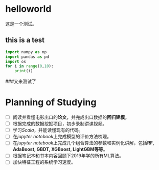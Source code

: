 # helloworld
这是一个测试。
## this is a test
```python
import numpy as np
import pandas as pd
import os
for i in range(0,10):
    print(i)
```
###又来测试了



# Planning of Studying
- [ ] 阅读并看懂电影出口的**论文**，并完成出口数据的**回归建模**。
- [ ] 根据完成的数据挖掘项目，初步录制讲课视频。
- [ ] 学习*Scala*，并能读懂现有的代码。
- [ ] 在*jupyter notebook*上完成模型的评价方法梳理。
- [ ] 在*jupyter notebook*上完成几个组合算法的参数和实例化讲解，包括**RF, AdaBoost, GBDT, XGBoost, LightGBM等等**。
- [ ] 根据笔记本和书本内容回顾下2019年学的所有ML算法。
- [ ] 加快特征工程的系统学习速度。
